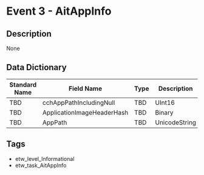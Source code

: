 # Event 3 - AitAppInfo

## Description
None

## Data Dictionary
|Standard Name|Field Name|Type|Description|Sample Value|
|---|---|---|---|---|
|TBD|cchAppPathIncludingNull|TBD|UInt16|None|None|
|TBD|ApplicationImageHeaderHash|TBD|Binary|None|None|
|TBD|AppPath|TBD|UnicodeString|None|None|

## Tags
* etw_level_Informational
* etw_task_AitAppInfo